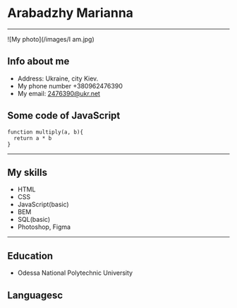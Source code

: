 # **Arabadzhy Marianna**

***
![My photo](/images/I am.jpg)
## **Info about me**
* Address: Ukraine, city Kiev.
* My phone number
    +380962476390
* My email:
    <2476390@ukr.net>
## **Some code of JavaScript**     
```
function multiply(a, b){
  return a * b
}
```
***
## **My skills**
* HTML
* CSS
* JavaScript(basic)
* BEM
* SQL(basic)
* Photoshop, Figma

***
## **Education**
 * Odessa National Polytechnic University

## **Languages**c